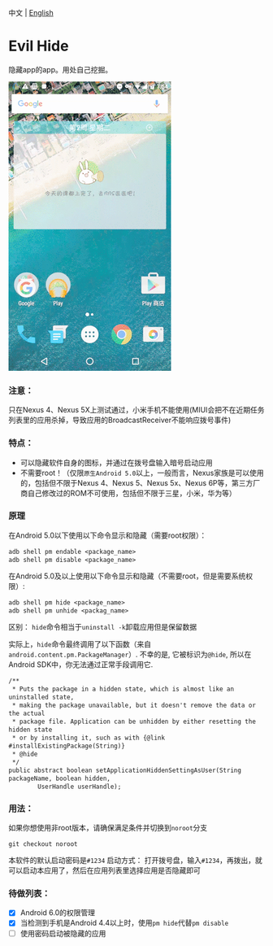中文 | [English][2]

# Evil Hide
隐藏app的app。用处自己挖掘。

![1](./demo.gif)

### 注意：
只在Nexus 4、Nexus 5X上测试通过，小米手机不能使用(MIUI会把不在近期任务列表里的应用杀掉，导致应用的BroadcastReceiver不能响应拨号事件)

### 特点：
- 可以隐藏软件自身的图标，并通过在拨号盘输入暗号启动应用
- 不需要root！（仅限`原生Android 5.0`以上，一般而言，Nexus家族是可以使用的，包括但不限于Nexus 4、Nexus 5、Nexus 5x、Nexus 6P等，第三方厂商自己修改过的ROM不可使用，包括但不限于三星，小米，华为等）

### 原理
在Android 5.0以下使用以下命令显示和隐藏（需要root权限）：
```
adb shell pm endable <package_name>
adb shell pm disable <package_name>
```
在Android 5.0及以上使用以下命令显示和隐藏（不需要root，但是需要系统权限）:
```
adb shell pm hide <package_name>
adb shell pm unhide <packag_name>
```

区别：
`hide`命令相当于`uninstall -k`卸载应用但是保留数据

实际上，`hide`命令最终调用了以下函数（来自`android.content.pm.PackageManager`）. 不幸的是, 它被标识为`@hide`, 所以在Android SDK中，你无法通过正常手段调用它.
```
/**
 * Puts the package in a hidden state, which is almost like an uninstalled state,
 * making the package unavailable, but it doesn't remove the data or the actual
 * package file. Application can be unhidden by either resetting the hidden state
 * or by installing it, such as with {@link #installExistingPackage(String)}
 * @hide
 */
public abstract boolean setApplicationHiddenSettingAsUser(String packageName, boolean hidden,
        UserHandle userHandle);
```


### 用法：
如果你想使用非root版本，请确保满足条件并切换到`noroot`分支
```
git checkout noroot
```

本软件的默认启动密码是`#1234`
启动方式：
打开拨号盘，输入`#1234`，再拨出，就可以启动本应用了，然后在应用列表里选择应用是否隐藏即可

### 待做列表：
- [x] Android 6.0的权限管理
- [x] 当检测到手机是Android 4.4以上时，使用`pm hide`代替`pm disable`
- [ ] 使用密码启动被隐藏的应用

[1]: https://github.com/blackbbc/Evil-Hide/blob/master/README.md
[2]: https://github.com/blackbbc/Evil-Hide/blob/master/README_en.md
